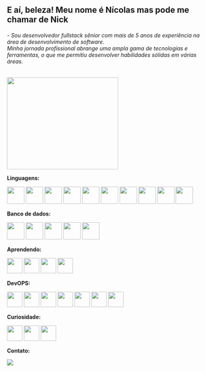 ## E aí, beleza! Meu nome é Nícolas mas pode me chamar de Nick

###### - Sou desenvolvedor fullstack sênior com mais de 5 anos de experiência na área de desenvolvimento de software. <br>Minha jornada profissional abrange uma ampla gama de tecnologias e ferramentas, o que me permitiu desenvolver habilidades sólidas em várias áreas.
<img src="https://media1.tenor.com/m/iCqG_iT-h48AAAAC/bills-ugh.gif" width="290" height="240" frameBorder="0" />

**Linguagens:**

<a href="https://www.php.net/" title="PHP"><img src="https://cdn.jsdelivr.net/gh/devicons/devicon@latest/icons/php/php-original.svg" height="45" width="45"/></a>
<a href="https://laravel.com/" title="Laravel"><img src="https://cdn.jsdelivr.net/gh/devicons/devicon@latest/icons/laravel/laravel-original-wordmark.svg" height="45" width="45"/></a>
<a href="https://symfony.com/" title="Symfony"><img src="https://cdn.jsdelivr.net/gh/devicons/devicon@latest/icons/symfony/symfony-original.svg" height="45" width="45"/></a>
<a href="https://devdocs.io/javascript/" title="JavaScript"><img src="https://cdn.jsdelivr.net/gh/devicons/devicon@latest/icons/javascript/javascript-original.svg" height="45" width="45"/></a>
<a href="https://jquery.com/" title="Jquery"><img src="https://cdn.jsdelivr.net/gh/devicons/devicon@latest/icons/jquery/jquery-plain-wordmark.svg" height="45" width="45"/></a>
<a title="Html"><img src="https://cdn.jsdelivr.net/gh/devicons/devicon@latest/icons/html5/html5-original.svg" height="45" width="45"/></a>
<a title="Css3"><img src="https://cdn.jsdelivr.net/gh/devicons/devicon@latest/icons/css3/css3-original.svg" height="45" width="45"/></a>
<a href="https://tailwindcss.com/" title="TailWindCSS"><img src="https://cdn.jsdelivr.net/gh/devicons/devicon@latest/icons/tailwindcss/tailwindcss-original.svg" height="45" width="45"/></a>
<a href="https://www.getcomposer.org/" title="Composer"><img src="https://cdn.jsdelivr.net/gh/devicons/devicon@latest/icons/composer/composer-original.svg" height="45" width="45"/></a>
<a href="https://www.graphql.org/" title="GraphQL"><img src="https://cdn.jsdelivr.net/gh/devicons/devicon@latest/icons/graphql/graphql-plain.svg" height="45" width="45"/></a>

**Banco de dados:**

<a href="https://www.mysql.com/" title="MySQL"><img src="https://cdn.jsdelivr.net/gh/devicons/devicon@latest/icons/mysql/mysql-original-wordmark.svg" height="45" width="45"/></a>
<a href="https://www.mongodb.com/" title="MongoDB"><img src="https://cdn.jsdelivr.net/gh/devicons/devicon@latest/icons/mongodb/mongodb-plain-wordmark.svg" height="45" width="45"/></a>
<a href="https://www.postgresql.org/" title="PostgreSQL"><img src="https://cdn.jsdelivr.net/gh/devicons/devicon@latest/icons/postgresql/postgresql-original-wordmark.svg" height="45" width="45"/></a>
<a title="SqlServer"><img src="https://cdn.jsdelivr.net/gh/devicons/devicon@latest/icons/microsoftsqlserver/microsoftsqlserver-original.svg" height="45" width="45"/></a>
<a href="https://www.sqlite.org/" title="SqlLite"><img src="https://cdn.jsdelivr.net/gh/devicons/devicon@latest/icons/sqlite/sqlite-original.svg" height="45" width="45"/></a>


**Aprendendo:**

<a href="https://www.typescriptlang.org/" title="TypeScript"><img src="https://cdn.jsdelivr.net/gh/devicons/devicon@latest/icons/typescript/typescript-original.svg" height="40" width="40"/></a>
<a href="https://nextjs.org/" title="NextJS"><img src="https://cdn.jsdelivr.net/gh/devicons/devicon@latest/icons/nextjs/nextjs-original.svg" height="40" width="40"/></a>
<a href="https://nestjs.com/" title="NestJS"><img src="https://cdn.jsdelivr.net/gh/devicons/devicon@latest/icons/nestjs/nestjs-original-wordmark.svg" height="40" width="40"/></a>
<a href="https://go.dev/" title="GoLang"><img src="https://cdn.jsdelivr.net/gh/devicons/devicon@latest/icons/go/go-original-wordmark.svg" height="40" width="40"/></a>

**DevOPS:**

<a href="https://www.docker.com/" title="Docker"><img src="https://cdn.jsdelivr.net/gh/devicons/devicon@latest/icons/docker/docker-plain-wordmark.svg" height="40" width="40"/></a>
<a href="https://www.git-scm.com/" title="Git"><img src="https://cdn.jsdelivr.net/gh/devicons/devicon@latest/icons/git/git-plain-wordmark.svg" height="40" width="40"/></a>
<a href="https://www.github.com/" title="GitHub"><img src="https://cdn.jsdelivr.net/gh/devicons/devicon@latest/icons/github/github-original-wordmark.svg" height="40" width="40"/></a>
<a href="https://www.gitlab.com/" title="GitLab"><img src="https://cdn.jsdelivr.net/gh/devicons/devicon@latest/icons/gitlab/gitlab-original.svg" height="40" width="40"/></a>
<a href="https://www.atlassian.com/software/jira" title="JiraSoftware"><img src="https://cdn.jsdelivr.net/gh/devicons/devicon@latest/icons/jira/jira-original.svg" height="40" width="40"/></a>
<a href="https://azure.microsoft.com/en-us" title="Azure"><img src="https://cdn.jsdelivr.net/gh/devicons/devicon@latest/icons/azure/azure-original.svg" height="40" width="40"/></a>
<a href="https://cloud.google.com/" title="GoogleCloud"><img src="https://cdn.jsdelivr.net/gh/devicons/devicon@latest/icons/googlecloud/googlecloud-original.svg" height="40" width="40"/></a>

**Curiosidade:**

<a title="CSharp"><img src="https://cdn.jsdelivr.net/gh/devicons/devicon@latest/icons/csharp/csharp-original.svg" height="40" width="40"/></a>
<a title="Unit"><img src="https://cdn.jsdelivr.net/gh/devicons/devicon@latest/icons/unity/unity-original-wordmark.svg" height="40" width="40"/></a>
<a title="Java"><img src="https://cdn.jsdelivr.net/gh/devicons/devicon@latest/icons/java/java-original-wordmark.svg" height="40" width="40"/></a>

**Contato:**

<a href="https://www.linkedin.com/in/nicolas-morales/?locale=en_US" title="Linkedin"><img src="https://img.shields.io/badge/LinkedIn-0077B5?style=for-the-badge&logo=linkedin&logoColor=white"/></a>
